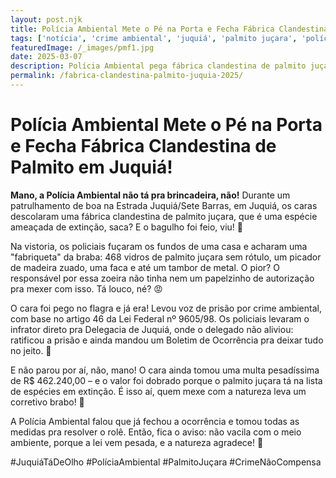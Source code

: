 ```yaml
---
layout: post.njk
title: Polícia Ambiental Mete o Pé na Porta e Fecha Fábrica Clandestina de Palmito em Juquiá!
tags: ['notícia', 'crime ambiental', 'juquiá', 'palmito juçara', 'polícia']
featuredImage: /_images/pmf1.jpg
date: 2025-03-07
description: Polícia Ambiental pega fábrica clandestina de palmito juçara em Juquiá e infrator leva multa braba
permalink: /fabrica-clandestina-palmito-juquia-2025/
---
```


# Polícia Ambiental Mete o Pé na Porta e Fecha Fábrica Clandestina de Palmito em Juquiá!

**Mano, a Polícia Ambiental não tá pra brincadeira, não!** Durante um patrulhamento de boa na Estrada Juquiá/Sete Barras, em Juquiá, os caras descolaram uma fábrica clandestina de palmito juçara, que é uma espécie ameaçada de extinção, saca? E o bagulho foi feio, viu! 🚨

Na vistoria, os policiais fuçaram os fundos de uma casa e acharam uma "fabriqueta" da braba: 468 vidros de palmito juçara sem rótulo, um picador de madeira zuado, uma faca e até um tambor de metal. O pior? O responsável por essa zoeira não tinha nem um papelzinho de autorização pra mexer com isso. Tá louco, né? 😡

O cara foi pego no flagra e já era! Levou voz de prisão por crime ambiental, com base no artigo 46 da Lei Federal nº 9605/98. Os policiais levaram o infrator direto pra Delegacia de Juquiá, onde o delegado não aliviou: ratificou a prisão e ainda mandou um Boletim de Ocorrência pra deixar tudo no jeito. 📜

E não parou por aí, não, mano! O cara ainda tomou uma multa pesadíssima de R$ 462.240,00 – e o valor foi dobrado porque o palmito juçara tá na lista de espécies em extinção. É isso aí, quem mexe com a natureza leva um corretivo brabo! 💸

A Polícia Ambiental falou que já fechou a ocorrência e tomou todas as medidas pra resolver o rolê. Então, fica o aviso: não vacila com o meio ambiente, porque a lei vem pesada, e a natureza agradece! 🌿

#JuquiáTáDeOlho #PolíciaAmbiental #PalmitoJuçara #CrimeNãoCompensa